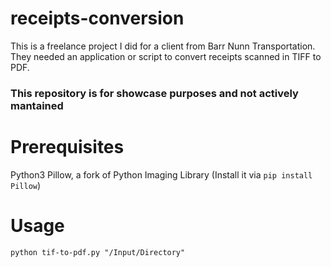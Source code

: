 # receipts-conversion
This is a freelance project I did for a client from Barr Nunn Transportation. They needed an application
or script to convert receipts scanned in TIFF to PDF.
### This repository is for showcase purposes and not actively mantained
# Prerequisites
Python3
Pillow, a fork of Python Imaging Library (Install it via `pip install Pillow`)
# Usage
`python tif-to-pdf.py "/Input/Directory"`
